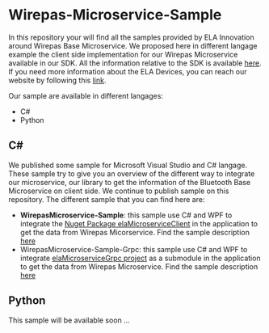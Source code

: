 # Wirepas-Microservice-Sample
In this repository your will find all the samples provided by ELA Innovation around Wirepas Base Microservice. We proposed here in different langage example the client side implementation for our Wirepas Microservice available in our SDK. All the information relative to the SDK is available [here][here_ela_sdk]. If you need more information about the ELA Devices, you can reach our website by following this [link][here_ela_website].

Our sample are available in different langages:
- C#
- Python

## C#
We published some sample for Microsoft Visual Studio and C# langage. These sample try to give you an overview of the different way to integrate our microservice, our library to get the information of the Bluetooth Base Microservice on client side. We continue to publish sample on this repository. The different sample that you can find here are:

- **WirepasMicroservice-Sample**: this sample use C# and WPF to integrate the [Nuget Package elaMicroserviceClient][here_ela_nuget_msclient] in the application to get the data from Wirepas Micorservice. Find the sample description [here][here_nuget_sample]
- WirepasMicroservice-Sample-Grpc: this sample use C# and WPF to integrate [elaMicroserviceGrpc project][here_ela_grpc_project] as a submodule in the application to get the data from Wirepas Microservice. Find the sample description [here][here_grpc_sample]

## Python
This sample will be available soon ...

[here_ela_website]: https://elainnovation.com

[here_ela_sdk]: https://github.com/elaInnovation/ELA-Microservices

[here_ela_grpc_project]: https://github.com/elaInnovation/elaMicroserviceGrpc

[here_ela_nuget_msclient]: https://www.nuget.org/packages/elaMicroserviceClient/

[here_grpc_sample]: https://github.com/elaInnovation/Wirepas-Microservice-Sample/tree/master/C%23/WirepasMicroservice-Sample-Grpc

[here_nuget_sample]: https://github.com/elaInnovation/Wirepas-Microservice-Sample/tree/master/C%23/WirepasMicroservice-Sample-Nuget
